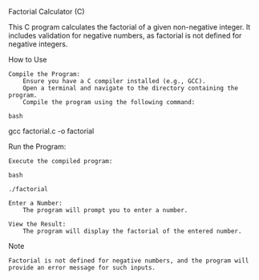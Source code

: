 Factorial Calculator (C)

This C program calculates the factorial of a given non-negative integer. It includes validation for negative numbers, as factorial is not defined for negative integers.

How to Use

    Compile the Program:
        Ensure you have a C compiler installed (e.g., GCC).
        Open a terminal and navigate to the directory containing the program.
        Compile the program using the following command:

    bash

gcc factorial.c -o factorial

Run the Program:

    Execute the compiled program:

    bash

    ./factorial

    Enter a Number:
        The program will prompt you to enter a number.

    View the Result:
        The program will display the factorial of the entered number.

Note

    Factorial is not defined for negative numbers, and the program will provide an error message for such inputs.
